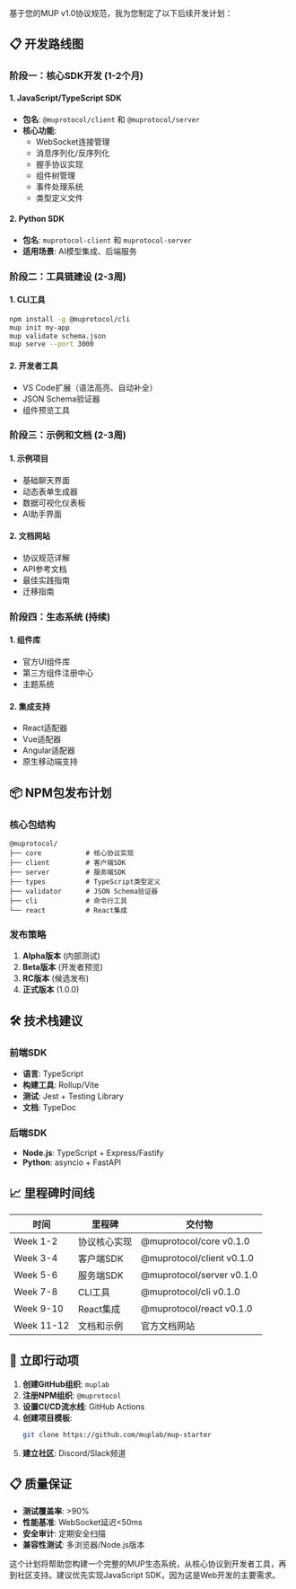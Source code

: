


          
基于您的MUP v1.0协议规范，我为您制定了以下后续开发计划：

## 📋 开发路线图

### 阶段一：核心SDK开发 (1-2个月)

#### 1. JavaScript/TypeScript SDK
- **包名**: `@muprotocol/client` 和 `@muprotocol/server`
- **核心功能**:
  - WebSocket连接管理
  - 消息序列化/反序列化
  - 握手协议实现
  - 组件树管理
  - 事件处理系统
  - 类型定义文件

#### 2. Python SDK
- **包名**: `muprotocol-client` 和 `muprotocol-server`
- **适用场景**: AI模型集成、后端服务


### 阶段二：工具链建设 (2-3周)

#### 1. CLI工具
```bash
npm install -g @muprotocol/cli
mup init my-app
mup validate schema.json
mup serve --port 3000
```

#### 2. 开发者工具
- VS Code扩展（语法高亮、自动补全）
- JSON Schema验证器
- 组件预览工具

### 阶段三：示例和文档 (2-3周)

#### 1. 示例项目
- 基础聊天界面
- 动态表单生成器
- 数据可视化仪表板
- AI助手界面

#### 2. 文档网站
- 协议规范详解
- API参考文档
- 最佳实践指南
- 迁移指南

### 阶段四：生态系统 (持续)

#### 1. 组件库
- 官方UI组件库
- 第三方组件注册中心
- 主题系统

#### 2. 集成支持
- React适配器
- Vue适配器
- Angular适配器
- 原生移动端支持

## 📦 NPM包发布计划

### 核心包结构
```
@muprotocol/
├── core           # 核心协议实现
├── client         # 客户端SDK
├── server         # 服务端SDK
├── types          # TypeScript类型定义
├── validator      # JSON Schema验证器
├── cli            # 命令行工具
└── react          # React集成
```

### 发布策略
1. **Alpha版本** (内部测试)
2. **Beta版本** (开发者预览)
3. **RC版本** (候选发布)
4. **正式版本** (1.0.0)

## 🛠 技术栈建议

### 前端SDK
- **语言**: TypeScript
- **构建工具**: Rollup/Vite
- **测试**: Jest + Testing Library
- **文档**: TypeDoc

### 后端SDK
- **Node.js**: TypeScript + Express/Fastify
- **Python**: asyncio + FastAPI

## 📈 里程碑时间线

| 时间 | 里程碑 | 交付物 |
|------|--------|--------|
| Week 1-2 | 协议核心实现 | @muprotocol/core v0.1.0 |
| Week 3-4 | 客户端SDK | @muprotocol/client v0.1.0 |
| Week 5-6 | 服务端SDK | @muprotocol/server v0.1.0 |
| Week 7-8 | CLI工具 | @muprotocol/cli v0.1.0 |
| Week 9-10 | React集成 | @muprotocol/react v0.1.0 |
| Week 11-12 | 文档和示例 | 官方文档网站 |

## 🚀 立即行动项

1. **创建GitHub组织**: `muplab`
2. **注册NPM组织**: `@muprotocol`
3. **设置CI/CD流水线**: GitHub Actions
4. **创建项目模板**: 
   ```bash
   git clone https://github.com/muplab/mup-starter
   ```
5. **建立社区**: Discord/Slack频道

## 📋 质量保证

- **测试覆盖率**: >90%
- **性能基准**: WebSocket延迟<50ms
- **安全审计**: 定期安全扫描
- **兼容性测试**: 多浏览器/Node.js版本

这个计划将帮助您构建一个完整的MUP生态系统，从核心协议到开发者工具，再到社区支持。建议优先实现JavaScript SDK，因为这是Web开发的主要需求。
        